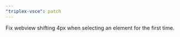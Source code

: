 ```yaml
---
"triplex-vsce": patch
---
```


Fix webview shifting 4px when selecting an element for the first time.
